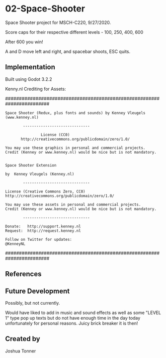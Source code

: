 # 02-Space-Shooter
Space Shooter project for MSCH-C220, 9/27/2020. 

Score caps for their respective different levels - 100, 250, 400, 600

After 600 you win!

A and D move left and right, and spacebar shoots, ESC quits. 

## Implementation
Built using Godot 3.2.2

Kenny.nl Crediting for Assets:

########################################################################

	Space Shooter (Redux, plus fonts and sounds) by Kenney Vleugels (www.kenney.nl)

			------------------------------

			        License (CC0)
	       http://creativecommons.org/publicdomain/zero/1.0/

	You may use these graphics in personal and commercial projects.
	Credit (Kenney or www.kenney.nl) would be nice but is not mandatory.


	Space Shooter Extension

	by  Kenney Vleugels (Kenney.nl)

			------------------------------

	License (Creative Commons Zero, CC0)
	http://creativecommons.org/publicdomain/zero/1.0/

	You may use these assets in personal and commercial projects.
	Credit (Kenney or www.kenney.nl) would be nice but is not mandatory.

			------------------------------

	Donate:   http://support.kenney.nl
	Request:  http://request.kenney.nl

	Follow on Twitter for updates:
	@KenneyNL
########################################################################

## References


## Future Development
Possibly, but not currently.

Would have liked to add in music and sound effects as well as some "LEVEL 1" type pop up texts but do not have enough time in the day today unfortunately for personal reasons. Juicy brick breaker it is then!

## Created by
Joshua Tonner

